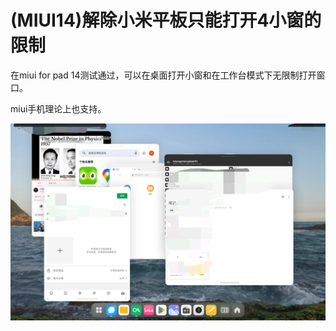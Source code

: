 # (MIUI14)解除小米平板只能打开4小窗的限制


在miui for pad 14测试通过，可以在桌面打开小窗和在工作台模式下无限制打开窗口。

miui手机理论上也支持。

![](read.jpg)